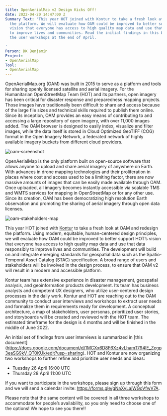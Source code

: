 ```yaml
---
title: OpenAerialMap v2 Design Kicks Off!
date: 2022-04-20 14:47:00 Z
Summary Text: 'This year HOT joined with Kontur to take a fresh look at OAM and redesign
  the platform. We will evaluate how OAM could be improved to better support HOT’s
  vision that everyone has access to high quality map data and use that data responsibly
  to improve lives and communities. Read the initial findings in this blog and join
  the user workshops at the end of April.

'
Person: DK Benjamin
Project:
- OpenAerialMap
Tool:
- OpenAerialMap
---
```



OpenAerialMap.org (OAM) was built in 2015 to serve as a platform and tools for sharing openly licensed satellite and aerial imagery. For the Humanitarian OpenStreetMap Team (HOT) and its partners, open imagery has been critical for disaster response and preparedness mapping projects. Those images have traditionally been difficult to share and access because of the large file sizes and technical skills required to publish them online. Since its inception, OAM provides an easy means of contributing to and accessing a large repository of open imagery, with over 11,000 images added. The OAM browser is designed to easily index, visualize and filter images, while the data itself is stored in Cloud Optimized GeoTIFF (COG) format in the Open Imagery Network, a federated network of highly available imagery buckets from different cloud providers. 

![oam-screenshot](https://cdn.hotosm.org/website/oam-kontur-screenshot.png)

OpenAerialMap is the only platform built on open-source software that allows anyone to upload and share aerial imagery of anywhere on Earth. With advances in drone mapping technologies and their proliferation in places where cost and access used to be a limiting factor, there are now massive amounts of images that can be easily made available through OAM. Once uploaded, all imagery becomes instantly accessible via scalable TMS and WMTS services for mapping in OpenStreetMap or for any other use. Since its creation, OAM has been democratizing high resolution Earth observation and promoting the sharing of aerial imagery through open data licenses.

![oam-stakeholders-map](https://cdn.hotosm.org/website/oam-kontur-stakeholder-map.jpg)

This year HOT joined with [Kontur](http://kontur.io/) to take a fresh look at OAM and redesign the platform. Using modern, equitable, human-centered design principles, we will evaluate how OAM could be improved to better support HOT’s vision that everyone has access to high quality map data and use that data responsibly to improve lives and communities. The development will build on and integrate emerging standards for geospatial data such as the Spatio-Temporal Asset Catalog (STAC) specification. A broad range of users and stakeholders will be involved in the design process, to ensure that OAM v2 will result in a modern and accessible platform. 

Kontur team has extensive experience in disaster management, geospatial analysis, and geoinformation products development. Its team has business analysts and competent UX designers, who utilize user-centered design processes in the daily work. Kontur and HOT are reaching out to the OAM community to conduct user interviews and workshops to extract user needs and formalize them in requirements ready for development. A conceptual architecture, a map of stakeholders, user personas, prioritized user stories, and storyboards will be created and reviewed with the HOT team. The estimated timeframe for the design is 4 months and will be finished in the middle of June 2022.

An initial set of findings from user interviews is summarized in [this document] (https://docs.google.com/document/d/1MCXx6D8F6Xz4vLhamT794IE_Zegp3eaSG9kV_QT0KUk/edit?usp=sharing). HOT and Kontur are now organizing two workshops to further refine and prioritize user needs and ideas:
* Tuesday 26 April  16:00 UTC
* Thursday 28 April 11:00 UTC

If you want to participate in the workshops, please sign up through this form and we will send a calendar invite: 
https://forms.gle/gNaXyLajWGoVfwV7A. 

Please note that the same content will be covered in all three workshops to accommodate for people’s availability, so you only need to choose one of the options! We hope to see you there!!


